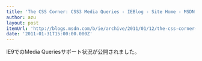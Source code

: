 ```yaml
---
title: 'The CSS Corner: CSS3 Media Queries - IEBlog - Site Home - MSDN Blogs'
author: azu
layout: post
itemUrl: 'http://blogs.msdn.com/b/ie/archive/2011/01/12/the-css-corner-css3-media-queries.aspx'
date: '2011-01-31T15:00:00.000Z'
---
```

IE9でのMedia Queriesサポート状況が公開されました。



